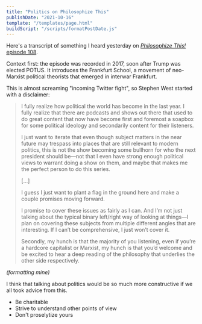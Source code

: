 ```yaml
---
title: "Politics on Philosophize This"
publishDate: "2021-10-16"
template: "/templates/page.html"
buildScript: "/scripts/formatPostDate.js"
---
```


Here's a transcript of something I heard yesterday on [_Philosophize This!_ episode 108](https://www.philosophizethis.org/podcast/frankfurt-school-intro?rq=108).

Context first: the episode was recorded in 2017, soon after Trump was elected POTUS. It introduces the Frankfurt School, a movement of neo-Marxist political theorists that emerged in interwar Frankfurt.

This is almost screaming "incoming Twitter fight", so Stephen West started with a disclaimer:

> I fully realize how political the world has become in the last year. I fully realize that there are podcasts and shows out there that used to do great content that now have become first and foremost a soapbox for some political ideology and secondarily content for their listeners.
>
> I just want to iterate that even though subject matters in the near future may trespass into places that are still relevant to modern politics, this is not the show becoming some bullhorn for who the next president should be—not that I even have strong enough political views to warrant doing a show on them, and maybe that makes me the perfect person to do this series.
>
> [...]
>
> I guess I just want to plant a flag in the ground here and make a couple promises moving forward.
>
> I promise to cover these issues as fairly as I can. And I’m not just talking about the typical binary left/right way of looking at things—I plan on covering these subjects from multiple different angles that are interesting. If I can’t be comprehensive, I just won’t cover it.
>
> Secondly, my hunch is that the majority of you listening, even if you’re a hardcore capitalist or Marxist, my hunch is that you’d welcome and be excited to hear a deep reading of the philosophy that underlies the other side respectively.

_(formatting mine)_

I think that talking about politics would be so much more constructive if we all took advice from this.

- Be charitable
- Strive to understand other points of view
- Don't proselytize yours

